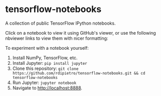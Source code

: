 # tensorflow-notebooks

A collection of public TensorFlow IPython notebooks.

Click on a notebook to view it using GitHub's viewer,
or use the following nbviewer links to view them
with nicer formatting:
[]()

To experiment with a notebook yourself:
1. Install NumPy, TensorFlow, etc.
2. Install Jupyter: `pip install jupyter`
3. Clone this repository: `git clone https://github.com/rdipietro/tensorflow-notebooks.git && cd tensorflow-notebooks`
4. Run Jupyter: `jupyter notebook`
5. Navigate to [http://localhost:8888](http://localhost:8888).